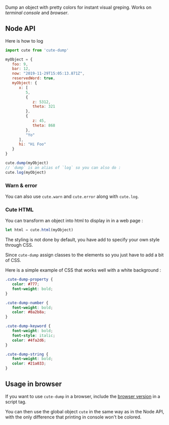 Dump an object with pretty colors for instant visual greping. Works on *terminal console* and *browser*.

## Node API

Here is how to log
```js
import cute from 'cute-dump'

myObject = {
   foo: 9,
   bar: 12,
   now: "2019-11-29T15:05:13.871Z",
   reservedWord: true,
   myObject: {
      x: [
         5,
         {
            z: 5312,
            theta: 321
         },
         {
            z: 45,
            theta: 868
         },
         "Yo"
      ],
      hi: "Hi Foo"
   }
}

cute.dump(myObject)
// `dump` is an alias of `log` so you can also do :
cute.log(myObject)
```

### Warn & error

You can also use `cute.warn` and `cute.error` along with `cute.log`.

### Cute HTML

You can transform an object into html to display in in a web page :

```js
let html = cute.html(myObject)
```

The styling is not done by default, you have add to specify your own style through CSS.

Since `cute-dump` assign classes to the elements so you just have to add a bit of CSS.

Here is a simple example of CSS that works well with a white background :

```css
.cute-dump-property {
   color: #777;
   font-weight: bold;
}

.cute-dump-number {
   font-weight: bold;
   color: #8a2b8a;
}

.cute-dump-keyword {
   font-weight: bold;
   font-style: italic;
   color: #4fa2d6;
}

.cute-dump-string {
   font-weight: bold;
   color: #21a033;
}
```


## Usage in browser

If you want to use `cute-dump` in a browser, include the [browser version](https://github.com/Lepzulnag/cute-dump/blob/master/browser/cute-dump.js) in a script tag.

You can then use the global object `cute` in the same way as in the Node API, with the only difference that printing in console won't be colored.
